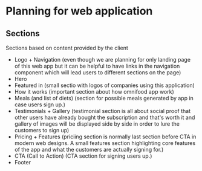 # Planning for web application

## Sections

Sections based on content provided by the client

- Logo + Navigation
  (even though we are planning for only landing page of this web app but it can be helpful to have links in the navigation component which will lead users to different sections on the page)
- Hero
- Featured in
  (small sectio with logos of companies using this application)
- How it works
  (important section about how omnifood app work)
- Meals (and list of diets)
  (section for possible meals generated by app in case users sign up.)
- Testimonials + Gallery
  (testimonial section is all about social proof that other users have already bought the subscription and that's worth it and gallery of images will be displayed side by side in order to lure the customers to sign up)
- Pricing + Features
  (priciing section is normally last section before CTA in modern web designs. A small features section highlighting core features of the app and what the customers are actually signing for.)
- CTA (Call to Action)
  (CTA section for signing users up.)
- Footer
